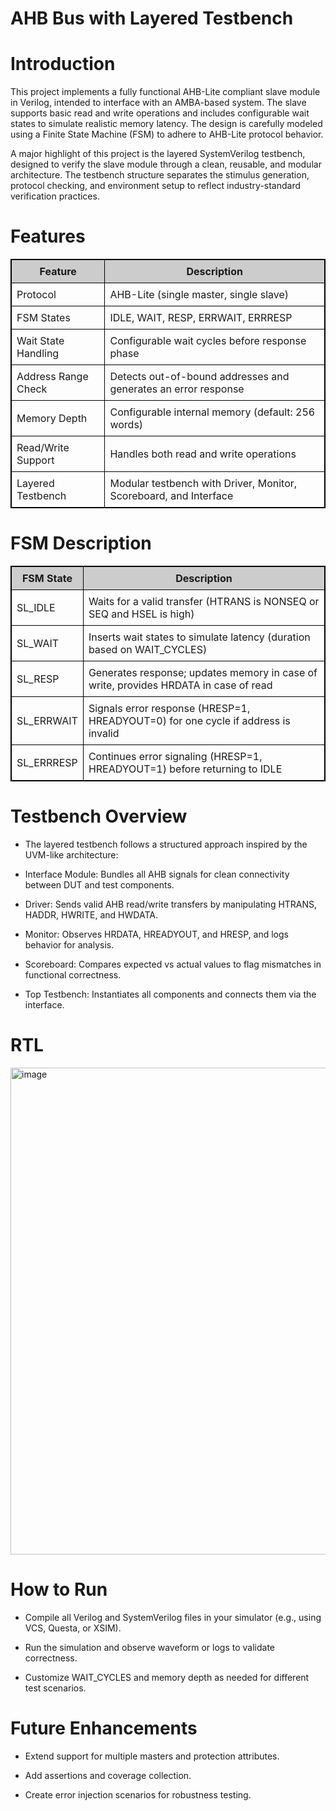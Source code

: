 # AHB Bus with Layered Testbench
# Introduction
This project implements a fully functional AHB-Lite compliant slave module in Verilog, intended to interface with an AMBA-based system. The slave supports basic read and write operations and includes configurable wait states to simulate realistic memory latency. The design is carefully modeled using a Finite State Machine (FSM) to adhere to AHB-Lite protocol behavior.

A major highlight of this project is the layered SystemVerilog testbench, designed to verify the slave module through a clean, reusable, and modular architecture. The testbench structure separates the stimulus generation, protocol checking, and environment setup to reflect industry-standard verification practices.

# Features

<table style="border: 1px solid black; border-collapse: collapse;">
  <tr style="background-color: #cccccc;">
    <th style="border: 1px solid black; padding: 8px;">Feature</th>
    <th style="border: 1px solid black; padding: 8px;">Description</th>
  </tr>
  <tr>
    <td style="border: 1px solid black; padding: 8px;">Protocol</td>
    <td style="border: 1px solid black; padding: 8px;">AHB-Lite (single master, single slave)</td>
  </tr>
  <tr>
    <td style="border: 1px solid black; padding: 8px;">FSM States</td>
    <td style="border: 1px solid black; padding: 8px;">IDLE, WAIT, RESP, ERRWAIT, ERRRESP</td>
  </tr>
  <tr>
    <td style="border: 1px solid black; padding: 8px;">Wait State Handling</td>
    <td style="border: 1px solid black; padding: 8px;">Configurable wait cycles before response phase</td>
  </tr>
  <tr>
    <td style="border: 1px solid black; padding: 8px;">Address Range Check</td>
    <td style="border: 1px solid black; padding: 8px;">Detects out-of-bound addresses and generates an error response</td>
  </tr>
  <tr>
    <td style="border: 1px solid black; padding: 8px;">Memory Depth</td>
    <td style="border: 1px solid black; padding: 8px;">Configurable internal memory (default: 256 words)</td>
  </tr>
  <tr>
    <td style="border: 1px solid black; padding: 8px;">Read/Write Support</td>
    <td style="border: 1px solid black; padding: 8px;">Handles both read and write operations</td>
  </tr>
  <tr>
    <td style="border: 1px solid black; padding: 8px;">Layered Testbench</td>
    <td style="border: 1px solid black; padding: 8px;">Modular testbench with Driver, Monitor, Scoreboard, and Interface</td>
  </tr>
</table>

# FSM Description

<table style="border: 1px solid black; border-collapse: collapse;">
  <tr style="background-color: #cccccc;">
    <th style="border: 1px solid black; padding: 8px;">FSM State</th>
    <th style="border: 1px solid black; padding: 8px;">Description</th>
  </tr>
  <tr>
    <td style="border: 1px solid black; padding: 8px;">SL_IDLE</td>
    <td style="border: 1px solid black; padding: 8px;">Waits for a valid transfer (HTRANS is NONSEQ or SEQ and HSEL is high)</td>
  </tr>
  <tr>
    <td style="border: 1px solid black; padding: 8px;">SL_WAIT</td>
    <td style="border: 1px solid black; padding: 8px;">Inserts wait states to simulate latency (duration based on WAIT_CYCLES)</td>
  </tr>
  <tr>
    <td style="border: 1px solid black; padding: 8px;">SL_RESP</td>
    <td style="border: 1px solid black; padding: 8px;">Generates response; updates memory in case of write, provides HRDATA in case of read</td>
  </tr>
  <tr>
    <td style="border: 1px solid black; padding: 8px;">SL_ERRWAIT</td>
    <td style="border: 1px solid black; padding: 8px;">Signals error response (HRESP=1, HREADYOUT=0) for one cycle if address is invalid</td>
  </tr>
  <tr>
    <td style="border: 1px solid black; padding: 8px;">SL_ERRRESP</td>
    <td style="border: 1px solid black; padding: 8px;">Continues error signaling (HRESP=1, HREADYOUT=1) before returning to IDLE</td>
  </tr>
</table>

# Testbench Overview
- The layered testbench follows a structured approach inspired by the UVM-like architecture:

- Interface Module: Bundles all AHB signals for clean connectivity between DUT and test components.

- Driver: Sends valid AHB read/write transfers by manipulating HTRANS, HADDR, HWRITE, and HWDATA.

- Monitor: Observes HRDATA, HREADYOUT, and HRESP, and logs behavior for analysis.

- Scoreboard: Compares expected vs actual values to flag mismatches in functional correctness.

- Top Testbench: Instantiates all components and connects them via the interface.

# RTL

<img width="779" alt="image" src="https://github.com/user-attachments/assets/f56f0d73-e8c8-4915-82c5-08979ef47af0" />


# How to Run
- Compile all Verilog and SystemVerilog files in your simulator (e.g., using VCS, Questa, or XSIM).

- Run the simulation and observe waveform or logs to validate correctness.

- Customize WAIT_CYCLES and memory depth as needed for different test scenarios.

# Future Enhancements
- Extend support for multiple masters and protection attributes.

- Add assertions and coverage collection.

- Create error injection scenarios for robustness testing.






 

